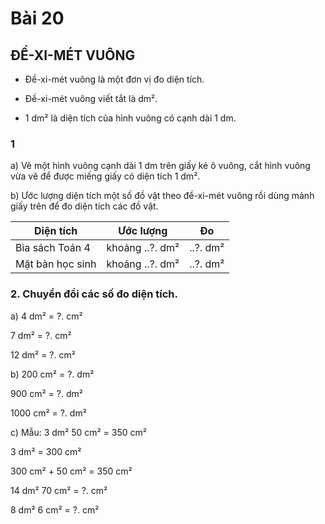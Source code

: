 # Bài 20

## ĐỀ-XI-MÉT VUÔNG


- Đề-xi-mét vuông là một đơn vị đo diện tích.


- Đề-xi-mét vuông viết tắt là dm².


- 1 dm² là diện tích của hình vuông có cạnh dài 1 dm.


### 1

a) Vẽ một hình vuông cạnh dài 1 dm trên giấy kẻ ô vuông, cắt hình vuông vừa vẽ để được miếng giấy có diện tích 1 dm².


b) Ước lượng diện tích một số đồ vật theo đề-xi-mét vuông rồi dùng mảnh giấy trên để đo diện tích các đồ vật.


| Diện tích | Ước lượng | Đo |
|---|---|---|
| Bìa sách Toán 4 | khoảng ..?. dm² | ..?. dm² |
| Mặt bàn học sinh | khoảng ..?. dm² | ..?. dm² |

### 2. Chuyển đổi các số đo diện tích.
a) 4 dm² = ?. cm²           

7 dm² = ?. cm²          

12 dm² = ?. cm²

b) 200 cm² = ?. dm²         

900 cm² = ?. dm²         

1000 cm² = ?. dm²

c) Mẫu: 3 dm² 50 cm² = 350 cm²

3 dm² = 300 cm²

300 cm² + 50 cm² = 350 cm²

14 dm² 70 cm² = ?. cm²           

8 dm² 6 cm² = ?. cm²
